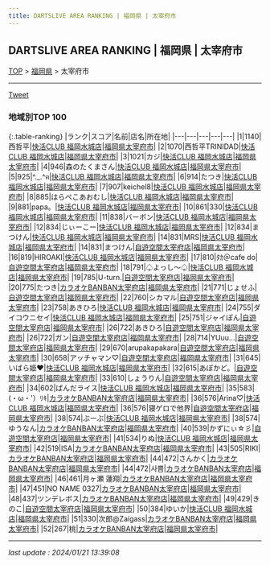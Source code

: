 ```yaml
---
title: DARTSLIVE AREA RANKING | 福岡県 | 太宰府市
---
```

## DARTSLIVE AREA RANKING | 福岡県 | 太宰府市

[TOP](/darts/rank/) > [福岡県](/darts/rank/福岡県/) > 太宰府市

___

<a href="https://twitter.com/share?ref_src=twsrc%5Etfw" data-text="DARTSLIVE AREA RANKING | 福岡県太宰府市" class="twitter-share-button" data-via="DARTSLIVE" data-hashtags="DARTSLIVE" data-related="DARTSLIVE" data-show-count="false">Tweet</a>

### 地域別TOP 100

{:.table-ranking}
|ランク|スコア|名前|店名|所在地|
|---|---|---|---|---|
|1|1140|西哲平|<a href="https://search.dartslive.com/jp/shop/c7effd258dd6f024790ab824ce8730e5">快活CLUB 福岡水城店</a>|<a href="/darts/rank/福岡県/太宰府市">福岡県太宰府市</a>|
|2|1070|西哲平TRINIDAD|<a href="https://search.dartslive.com/jp/shop/c7effd258dd6f024790ab824ce8730e5">快活CLUB 福岡水城店</a>|<a href="/darts/rank/福岡県/太宰府市">福岡県太宰府市</a>|
|3|1021|カジ|<a href="https://search.dartslive.com/jp/shop/c7effd258dd6f024790ab824ce8730e5">快活CLUB 福岡水城店</a>|<a href="/darts/rank/福岡県/太宰府市">福岡県太宰府市</a>|
|4|946|森のたくまさん|<a href="https://search.dartslive.com/jp/shop/c7effd258dd6f024790ab824ce8730e5">快活CLUB 福岡水城店</a>|<a href="/darts/rank/福岡県/太宰府市">福岡県太宰府市</a>|
|5|925|^._.^ฅ|<a href="https://search.dartslive.com/jp/shop/c7effd258dd6f024790ab824ce8730e5">快活CLUB 福岡水城店</a>|<a href="/darts/rank/福岡県/太宰府市">福岡県太宰府市</a>|
|6|914|たつき|<a href="https://search.dartslive.com/jp/shop/c7effd258dd6f024790ab824ce8730e5">快活CLUB 福岡水城店</a>|<a href="/darts/rank/福岡県/太宰府市">福岡県太宰府市</a>|
|7|907|keichel8|<a href="https://search.dartslive.com/jp/shop/c7effd258dd6f024790ab824ce8730e5">快活CLUB 福岡水城店</a>|<a href="/darts/rank/福岡県/太宰府市">福岡県太宰府市</a>|
|8|885|はらぺこあおむし|<a href="https://search.dartslive.com/jp/shop/c7effd258dd6f024790ab824ce8730e5">快活CLUB 福岡水城店</a>|<a href="/darts/rank/福岡県/太宰府市">福岡県太宰府市</a>|
|9|881|papa。|<a href="https://search.dartslive.com/jp/shop/c7effd258dd6f024790ab824ce8730e5">快活CLUB 福岡水城店</a>|<a href="/darts/rank/福岡県/太宰府市">福岡県太宰府市</a>|
|10|861|330|<a href="https://search.dartslive.com/jp/shop/c7effd258dd6f024790ab824ce8730e5">快活CLUB 福岡水城店</a>|<a href="/darts/rank/福岡県/太宰府市">福岡県太宰府市</a>|
|11|838|バーボン|<a href="https://search.dartslive.com/jp/shop/c7effd258dd6f024790ab824ce8730e5">快活CLUB 福岡水城店</a>|<a href="/darts/rank/福岡県/太宰府市">福岡県太宰府市</a>|
|12|834|じぃーこー|<a href="https://search.dartslive.com/jp/shop/c7effd258dd6f024790ab824ce8730e5">快活CLUB 福岡水城店</a>|<a href="/darts/rank/福岡県/太宰府市">福岡県太宰府市</a>|
|12|834|まつけん|<a href="https://search.dartslive.com/jp/shop/c7effd258dd6f024790ab824ce8730e5">快活CLUB 福岡水城店</a>|<a href="/darts/rank/福岡県/太宰府市">福岡県太宰府市</a>|
|14|831|MRS|<a href="https://search.dartslive.com/jp/shop/c7effd258dd6f024790ab824ce8730e5">快活CLUB 福岡水城店</a>|<a href="/darts/rank/福岡県/太宰府市">福岡県太宰府市</a>|
|14|831|まつけん|<a href="https://search.dartslive.com/jp/shop/607cc594974a75e8b21333aee1bd51e4">自遊空間太宰府店</a>|<a href="/darts/rank/福岡県/太宰府市">福岡県太宰府市</a>|
|16|819|HIROAKI|<a href="https://search.dartslive.com/jp/shop/c7effd258dd6f024790ab824ce8730e5">快活CLUB 福岡水城店</a>|<a href="/darts/rank/福岡県/太宰府市">福岡県太宰府市</a>|
|17|810|ﾀｶ＠cafe do|<a href="https://search.dartslive.com/jp/shop/607cc594974a75e8b21333aee1bd51e4">自遊空間太宰府店</a>|<a href="/darts/rank/福岡県/太宰府市">福岡県太宰府市</a>|
|18|791|♤よっし～♤|<a href="https://search.dartslive.com/jp/shop/c7effd258dd6f024790ab824ce8730e5">快活CLUB 福岡水城店</a>|<a href="/darts/rank/福岡県/太宰府市">福岡県太宰府市</a>|
|19|785|U-turn.|<a href="https://search.dartslive.com/jp/shop/607cc594974a75e8b21333aee1bd51e4">自遊空間太宰府店</a>|<a href="/darts/rank/福岡県/太宰府市">福岡県太宰府市</a>|
|20|775|たつき|<a href="https://search.dartslive.com/jp/shop/7c0f962cdc5f99a20d9b047a20a7ba1e">カラオケBANBAN太宰府店</a>|<a href="/darts/rank/福岡県/太宰府市">福岡県太宰府市</a>|
|21|771|じょせふ|<a href="https://search.dartslive.com/jp/shop/607cc594974a75e8b21333aee1bd51e4">自遊空間太宰府店</a>|<a href="/darts/rank/福岡県/太宰府市">福岡県太宰府市</a>|
|22|760|シカマル|<a href="https://search.dartslive.com/jp/shop/607cc594974a75e8b21333aee1bd51e4">自遊空間太宰府店</a>|<a href="/darts/rank/福岡県/太宰府市">福岡県太宰府市</a>|
|23|758|あきひろ|<a href="https://search.dartslive.com/jp/shop/c7effd258dd6f024790ab824ce8730e5">快活CLUB 福岡水城店</a>|<a href="/darts/rank/福岡県/太宰府市">福岡県太宰府市</a>|
|24|755|ダイコウニセイ|<a href="https://search.dartslive.com/jp/shop/c7effd258dd6f024790ab824ce8730e5">快活CLUB 福岡水城店</a>|<a href="/darts/rank/福岡県/太宰府市">福岡県太宰府市</a>|
|25|751|ジャイぽん|<a href="https://search.dartslive.com/jp/shop/607cc594974a75e8b21333aee1bd51e4">自遊空間太宰府店</a>|<a href="/darts/rank/福岡県/太宰府市">福岡県太宰府市</a>|
|26|722|あきひろ|<a href="https://search.dartslive.com/jp/shop/607cc594974a75e8b21333aee1bd51e4">自遊空間太宰府店</a>|<a href="/darts/rank/福岡県/太宰府市">福岡県太宰府市</a>|
|26|722|ガン|<a href="https://search.dartslive.com/jp/shop/607cc594974a75e8b21333aee1bd51e4">自遊空間太宰府店</a>|<a href="/darts/rank/福岡県/太宰府市">福岡県太宰府市</a>|
|28|714|YUuu...|<a href="https://search.dartslive.com/jp/shop/607cc594974a75e8b21333aee1bd51e4">自遊空間太宰府店</a>|<a href="/darts/rank/福岡県/太宰府市">福岡県太宰府市</a>|
|29|670|arupakapakara|<a href="https://search.dartslive.com/jp/shop/607cc594974a75e8b21333aee1bd51e4">自遊空間太宰府店</a>|<a href="/darts/rank/福岡県/太宰府市">福岡県太宰府市</a>|
|30|658|アッチャマン♡|<a href="https://search.dartslive.com/jp/shop/607cc594974a75e8b21333aee1bd51e4">自遊空間太宰府店</a>|<a href="/darts/rank/福岡県/太宰府市">福岡県太宰府市</a>|
|31|645|いばら姫❤️|<a href="https://search.dartslive.com/jp/shop/c7effd258dd6f024790ab824ce8730e5">快活CLUB 福岡水城店</a>|<a href="/darts/rank/福岡県/太宰府市">福岡県太宰府市</a>|
|32|615|あぼかど。|<a href="https://search.dartslive.com/jp/shop/607cc594974a75e8b21333aee1bd51e4">自遊空間太宰府店</a>|<a href="/darts/rank/福岡県/太宰府市">福岡県太宰府市</a>|
|33|610|しょうりん|<a href="https://search.dartslive.com/jp/shop/607cc594974a75e8b21333aee1bd51e4">自遊空間太宰府店</a>|<a href="/darts/rank/福岡県/太宰府市">福岡県太宰府市</a>|
|34|602|ぱんだライス|<a href="https://search.dartslive.com/jp/shop/c7effd258dd6f024790ab824ce8730e5">快活CLUB 福岡水城店</a>|<a href="/darts/rank/福岡県/太宰府市">福岡県太宰府市</a>|
|35|583|(・ω・&#x27;）ﾘｷ|<a href="https://search.dartslive.com/jp/shop/7c0f962cdc5f99a20d9b047a20a7ba1e">カラオケBANBAN太宰府店</a>|<a href="/darts/rank/福岡県/太宰府市">福岡県太宰府市</a>|
|36|576|Arina♡|<a href="https://search.dartslive.com/jp/shop/c7effd258dd6f024790ab824ce8730e5">快活CLUB 福岡水城店</a>|<a href="/darts/rank/福岡県/太宰府市">福岡県太宰府市</a>|
|36|576|寝ゲロで他界|<a href="https://search.dartslive.com/jp/shop/607cc594974a75e8b21333aee1bd51e4">自遊空間太宰府店</a>|<a href="/darts/rank/福岡県/太宰府市">福岡県太宰府市</a>|
|38|574|ぶーぶ|<a href="https://search.dartslive.com/jp/shop/c7effd258dd6f024790ab824ce8730e5">快活CLUB 福岡水城店</a>|<a href="/darts/rank/福岡県/太宰府市">福岡県太宰府市</a>|
|38|574|ゆうなん|<a href="https://search.dartslive.com/jp/shop/7c0f962cdc5f99a20d9b047a20a7ba1e">カラオケBANBAN太宰府店</a>|<a href="/darts/rank/福岡県/太宰府市">福岡県太宰府市</a>|
|40|539|かずにぃ☆彡|<a href="https://search.dartslive.com/jp/shop/607cc594974a75e8b21333aee1bd51e4">自遊空間太宰府店</a>|<a href="/darts/rank/福岡県/太宰府市">福岡県太宰府市</a>|
|41|534|りぬ|<a href="https://search.dartslive.com/jp/shop/c7effd258dd6f024790ab824ce8730e5">快活CLUB 福岡水城店</a>|<a href="/darts/rank/福岡県/太宰府市">福岡県太宰府市</a>|
|42|519|ISA|<a href="https://search.dartslive.com/jp/shop/7c0f962cdc5f99a20d9b047a20a7ba1e">カラオケBANBAN太宰府店</a>|<a href="/darts/rank/福岡県/太宰府市">福岡県太宰府市</a>|
|43|505|RIKI|<a href="https://search.dartslive.com/jp/shop/7c0f962cdc5f99a20d9b047a20a7ba1e">カラオケBANBAN太宰府店</a>|<a href="/darts/rank/福岡県/太宰府市">福岡県太宰府市</a>|
|44|472|さんかく|<a href="https://search.dartslive.com/jp/shop/7c0f962cdc5f99a20d9b047a20a7ba1e">カラオケBANBAN太宰府店</a>|<a href="/darts/rank/福岡県/太宰府市">福岡県太宰府市</a>|
|44|472|사쁨|<a href="https://search.dartslive.com/jp/shop/7c0f962cdc5f99a20d9b047a20a7ba1e">カラオケBANBAN太宰府店</a>|<a href="/darts/rank/福岡県/太宰府市">福岡県太宰府市</a>|
|46|461|月ヶ瀬 蓮翔|<a href="https://search.dartslive.com/jp/shop/7c0f962cdc5f99a20d9b047a20a7ba1e">カラオケBANBAN太宰府店</a>|<a href="/darts/rank/福岡県/太宰府市">福岡県太宰府市</a>|
|47|451|NO NAME 0327|<a href="https://search.dartslive.com/jp/shop/7c0f962cdc5f99a20d9b047a20a7ba1e">カラオケBANBAN太宰府店</a>|<a href="/darts/rank/福岡県/太宰府市">福岡県太宰府市</a>|
|48|437|ツンデレボス|<a href="https://search.dartslive.com/jp/shop/7c0f962cdc5f99a20d9b047a20a7ba1e">カラオケBANBAN太宰府店</a>|<a href="/darts/rank/福岡県/太宰府市">福岡県太宰府市</a>|
|49|429|きのこ|<a href="https://search.dartslive.com/jp/shop/607cc594974a75e8b21333aee1bd51e4">自遊空間太宰府店</a>|<a href="/darts/rank/福岡県/太宰府市">福岡県太宰府市</a>|
|50|384|ゆいか|<a href="https://search.dartslive.com/jp/shop/c7effd258dd6f024790ab824ce8730e5">快活CLUB 福岡水城店</a>|<a href="/darts/rank/福岡県/太宰府市">福岡県太宰府市</a>|
|51|330|次郎@Zaigass|<a href="https://search.dartslive.com/jp/shop/7c0f962cdc5f99a20d9b047a20a7ba1e">カラオケBANBAN太宰府店</a>|<a href="/darts/rank/福岡県/太宰府市">福岡県太宰府市</a>|
|52|267|桃|<a href="https://search.dartslive.com/jp/shop/7c0f962cdc5f99a20d9b047a20a7ba1e">カラオケBANBAN太宰府店</a>|<a href="/darts/rank/福岡県/太宰府市">福岡県太宰府市</a>|



___

_last update : 2024/01/21 13:39:08_


<script src="https://cdnjs.cloudflare.com/ajax/libs/jquery/3.6.1/jquery.min.js" integrity="sha512-aVKKRRi/Q/YV+4mjoKBsE4x3H+BkegoM/em46NNlCqNTmUYADjBbeNefNxYV7giUp0VxICtqdrbqU7iVaeZNXA==" crossorigin="anonymous" referrerpolicy="no-referrer"></script>
<script src="https://cdnjs.cloudflare.com/ajax/libs/jquery.tablesorter/2.31.3/js/jquery.tablesorter.min.js" integrity="sha512-qzgd5cYSZcosqpzpn7zF2ZId8f/8CHmFKZ8j7mU4OUXTNRd5g+ZHBPsgKEwoqxCtdQvExE5LprwwPAgoicguNg==" crossorigin="anonymous" referrerpolicy="no-referrer"></script>
<link rel="stylesheet" href="https://cdnjs.cloudflare.com/ajax/libs/jquery.tablesorter/2.31.3/css/theme.default.min.css" integrity="sha512-wghhOJkjQX0Lh3NSWvNKeZ0ZpNn+SPVXX1Qyc9OCaogADktxrBiBdKGDoqVUOyhStvMBmJQ8ZdMHiR3wuEq8+w==" crossorigin="anonymous" referrerpolicy="no-referrer" />
<script>
$(function() {
    $(".table-ranking").tablesorter({sortList:[[0, 0]]});
});
</script>

<script async src="https://platform.twitter.com/widgets.js" charset="utf-8"></script>